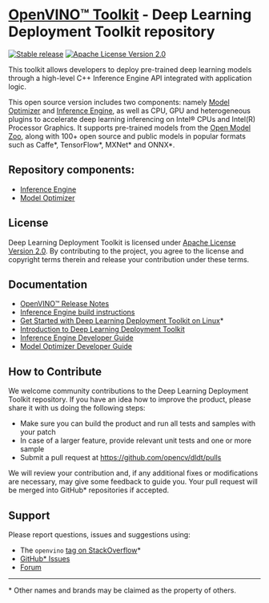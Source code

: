 # [OpenVINO™ Toolkit](https://01.org/openvinotoolkit) - Deep Learning Deployment Toolkit repository
[![Stable release](https://img.shields.io/badge/version-2019.R3-green.svg)](https://github.com/opencv/dldt/releases/tag/2019_R3)
[![Apache License Version 2.0](https://img.shields.io/badge/license-Apache_2.0-green.svg)](LICENSE)

This toolkit allows developers to deploy pre-trained deep learning models 
through a high-level C++ Inference Engine API integrated with application logic. 

This open source version includes two components: namely [Model Optimizer] and 
[Inference Engine], as well as CPU, GPU and heterogeneous plugins to accelerate 
deep learning inferencing on Intel&reg; CPUs and Intel(R) Processor Graphics. 
It supports pre-trained models from the [Open Model Zoo], along with 100+ open 
source and public models in popular formats such as Caffe\*, TensorFlow\*, 
MXNet\* and ONNX\*. 

## Repository components:
* [Inference Engine]
* [Model Optimizer]

## License
Deep Learning Deployment Toolkit is licensed under [Apache License Version 2.0](LICENSE).
By contributing to the project, you agree to the license and copyright terms therein 
and release your contribution under these terms.

## Documentation
* [OpenVINO™ Release Notes](https://software.intel.com/en-us/articles/OpenVINO-RelNotes)
* [Inference Engine build instructions](inference-engine/README.md)
* [Get Started with Deep Learning Deployment Toolkit on Linux](get-started-linux.md)\*
* [Introduction to Deep Learning Deployment Toolkit](https://docs.openvinotoolkit.org/latest/_docs_IE_DG_Introduction.html)
* [Inference Engine Developer Guide](https://docs.openvinotoolkit.org/latest/_docs_IE_DG_Deep_Learning_Inference_Engine_DevGuide.html)
* [Model Optimizer Developer Guide](https://docs.openvinotoolkit.org/latest/_docs_MO_DG_Deep_Learning_Model_Optimizer_DevGuide.html)

## How to Contribute
We welcome community contributions to the Deep Learning Deployment Toolkit 
repository. If you have an idea how to improve the product, please share it 
with us doing the following steps:

* Make sure you can build the product and run all tests and samples with your patch
* In case of a larger feature, provide relevant unit tests and one or more sample
* Submit a pull request at https://github.com/opencv/dldt/pulls

We will review your contribution and, if any additional fixes or modifications 
are necessary, may give some feedback to guide you. Your pull request will be 
merged into GitHub* repositories if accepted.

## Support
Please report questions, issues and suggestions using:

* The `openvino` [tag on StackOverflow]\*
* [GitHub* Issues](https://github.com/opencv/dldt/issues) 
* [Forum](https://software.intel.com/en-us/forums/computer-vision)

---
\* Other names and brands may be claimed as the property of others.


[Open Model Zoo]:https://github.com/opencv/open_model_zoo
[Inference Engine]:https://software.intel.com/en-us/articles/OpenVINO-InferEngine
[Model Optimizer]:https://software.intel.com/en-us/articles/OpenVINO-ModelOptimizer
[tag on StackOverflow]:https://stackoverflow.com/search?q=%23openvino
